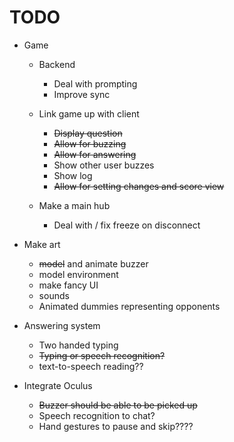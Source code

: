 # TODO

  - Game
    - Backend
	  - Deal with prompting
	  - Improve sync
	  
    - Link game up with client
	  - ~~Display question~~
	  - ~~Allow for buzzing~~
	  - ~~Allow for answering~~
	  - Show other user buzzes
	  - Show log
	  - ~~Allow for setting changes and score view~~
	
	- Make a main hub
	  - Deal with / fix freeze on disconnect

  - Make art
    - ~~model~~ and animate buzzer
    - model environment
	- make fancy UI
	- sounds
	- Animated dummies representing opponents
	
  - Answering system
    - Two handed typing
    - ~~Typing or speech recognition?~~
	- text-to-speech reading??
  
  - Integrate Oculus
    - ~~Buzzer should be able to be picked up~~
	- Speech recognition to chat?
	- Hand gestures to pause and skip????